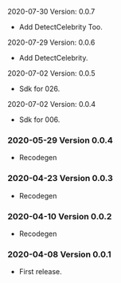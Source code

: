 2020-07-30 Version: 0.0.7
- Add DetectCelebrity Too.

2020-07-29 Version: 0.0.6
- Add DetectCelebrity.

2020-07-02 Version: 0.0.5
- Sdk for 026.

2020-07-02 Version: 0.0.4
- Sdk for 006.

### 2020-05-29 Version 0.0.4
* Recodegen

### 2020-04-23 Version 0.0.3
* Recodegen

### 2020-04-10 Version 0.0.2
* Recodegen

### 2020-04-08 Version 0.0.1
* First release.